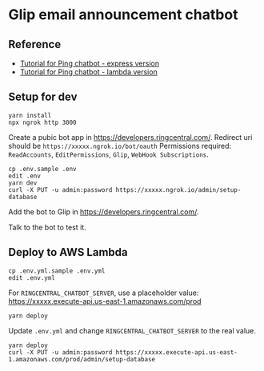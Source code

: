 # Glip email announcement chatbot


## Reference

- [Tutorial for Ping chatbot - express version](https://github.com/tylerlong/glip-ping-chatbot/tree/express)
- [Tutorial for Ping chatbot - lambda version](https://github.com/tylerlong/glip-ping-chatbot/tree/lambda)


## Setup for dev

```
yarn install
npx ngrok http 3000
```

Create a pubic bot app in https://developers.ringcentral.com/. Redirect uri should be `https://xxxxx.ngrok.io/bot/oauth`
Permissions required: `ReadAccounts`, `EditPermissions`, `Glip`, `WebHook Subscriptions`.


```
cp .env.sample .env
edit .env
yarn dev
curl -X PUT -u admin:password https://xxxxx.ngrok.io/admin/setup-database
```

Add the bot to Glip in https://developers.ringcentral.com/.

Talk to the bot to test it.


## Deploy to AWS Lambda

```
cp .env.yml.sample .env.yml
edit .env.yml
```

For `RINGCENTRAL_CHATBOT_SERVER`, use a placeholder value: https://xxxxx.execute-api.us-east-1.amazonaws.com/prod

```
yarn deploy
```

Update `.env.yml` and change `RINGCENTRAL_CHATBOT_SERVER` to the real value.

```
yarn deploy
curl -X PUT -u admin:password https://xxxxx.execute-api.us-east-1.amazonaws.com/prod/admin/setup-database
```

